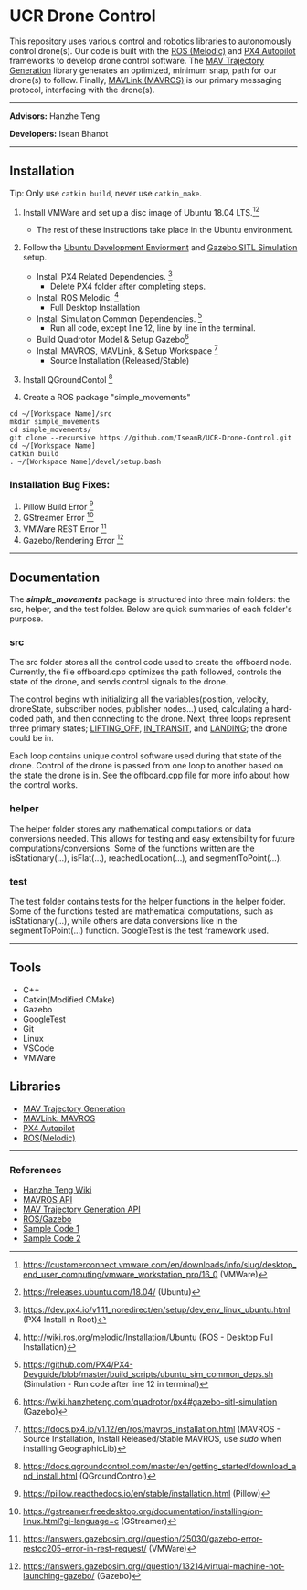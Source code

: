 # UCR Drone Control


This repository uses various control and robotics libraries to autonomously control drone(s). Our code is built with the [ROS (Melodic)](http://wiki.ros.org/melodic) and [PX4 Autopilot](https://github.com/PX4/PX4-Autopilot) frameworks to develop drone control software. The [MAV Trajectory Generation](https://github.com/ethz-asl/mav_trajectory_generation) library generates an optimized, minimum snap, path for our drone(s) to follow. Finally, [MAVLink (MAVROS)](http://wiki.ros.org/mavros) is our primary messaging protocol, interfacing with the drone(s).

---

**Advisors:** Hanzhe Teng

**Developers:** Isean Bhanot

---
## Installation 
  Tip: Only use ```catkin build```, never use ```catkin_make```.
  1. Install VMWare and set up a disc image of Ubuntu 18.04 LTS.[^11][^12] 
     - The rest of these instructions take place in the Ubuntu environment.
  2. Follow the [Ubuntu Development Enviorment](https://wiki.hanzheteng.com/quadrotor/px4#ubuntu-development-environment) and [Gazebo SITL Simulation](https://wiki.hanzheteng.com/quadrotor/px4#gazebo-sitl-simulation) setup. 
     - Install PX4 Related Dependencies. [^1]
       - Delete PX4 folder after completing steps.
     - Install ROS Melodic. [^2]
       - Full Desktop Installation
     - Install Simulation Common Dependencies. [^3]
       - Run all code, except line 12, line by line in the terminal.
     - Build Quadrotor Model & Setup Gazebo[^10]
     - Install MAVROS, MAVLink, & Setup Workspace [^4]
       - Source Installation (Released/Stable)
  
  3. Install QGroundContol [^5]
  
  4. Create a ROS package "simple_movements"
  ```
  cd ~/[Workspace Name]/src
  mkdir simple_movements
  cd simple_movements/
  git clone --recursive https://github.com/IseanB/UCR-Drone-Control.git
  cd ~/[Workspace Name]
  catkin build
  . ~/[Workspace Name]/devel/setup.bash
  ```
  
### Installation Bug Fixes:
1. Pillow Build Error [^6]
2. GStreamer Error [^7]
3. VMWare REST Error [^8]
4. Gazebo/Rendering Error [^9]
---
## Documentation

The ***simple_movements*** package is structured into three main folders: the src, helper, and the test folder. Below are quick summaries of each folder's purpose.
### src
The src folder stores all the control code used to create the offboard node. Currently, the file offboard.cpp optimizes the path followed, controls the state of the drone, and sends control signals to the drone. 

The control begins with initializing all the variables(position, velocity, droneState, subscriber nodes, publisher nodes...) used, calculating a hard-coded path, and then connecting to the drone. Next, three loops represent three primary states; [LIFTING_OFF](https://github.com/IseanB/UCR-Drone-Control/blob/7b9c39f9257bec2359fcdae1e4ba6a6e2a96feaa/src/offboard.cpp#L146-L174), [IN_TRANSIT](https://github.com/IseanB/UCR-Drone-Control/blob/7b9c39f9257bec2359fcdae1e4ba6a6e2a96feaa/src/offboard.cpp#L177-L223), and [LANDING](https://github.com/IseanB/UCR-Drone-Control/blob/7b9c39f9257bec2359fcdae1e4ba6a6e2a96feaa/src/offboard.cpp#L227-L254); the drone could be in.

Each loop contains unique control software used during that state of the drone. Control of the drone is passed from one loop to another based on the state the drone is in. See the offboard.cpp file for more info about how the control works.
### helper
The helper folder stores any mathematical computations or data conversions needed. This allows for testing and easy extensibility for future computations/conversions. Some of the functions written are the isStationary(...), isFlat(...), reachedLocation(...), and segmentToPoint(...).
### test
The test folder contains tests for the helper functions in the helper folder. Some of the functions tested are mathematical computations, such as isStationary(...), while others are data conversions like in the segmentToPoint(...) function. GoogleTest is the test framework used.

---

## Tools
  - C++
  - Catkin(Modified CMake)
  - Gazebo
  - GoogleTest
  - Git
  - Linux
  - VSCode
  - VMWare

 ## Libraries
  - [MAV Trajectory Generation](https://github.com/ethz-asl/mav_trajectory_generation#bibliography)
  - [MAVLink: MAVROS](https://github.com/mavlink/mavros)
  - [PX4 Autopilot](https://github.com/PX4/PX4-Autopilot)
  - [ROS(Melodic)](http://wiki.ros.org/melodic)

---

### References
  - [Hanzhe Teng Wiki](https://wiki.hanzheteng.com/)
  - [MAVROS API](http://wiki.ros.org/mavros)
  - [MAV Trajectory Generation API](https://mav-trajectory-generation.readthedocs.io/en/latest/api/library_root.html#full-api)
  - [ROS/Gazebo](https://docs.px4.io/main/en/simulation/ros_interface.html)
  - [Sample Code 1](https://automaticaddison.com/how-to-move-the-turtlesim-robot-to-goal-locations-ros/)
  - [Sample Code 2](https://docs.px4.io/v1.12/en/ros/mavros_offboard.html)

  [^note]:
  [^1]:https://dev.px4.io/v1.11_noredirect/en/setup/dev_env_linux_ubuntu.html (PX4 Install in Root)
  [^2]:http://wiki.ros.org/melodic/Installation/Ubuntu (ROS - Desktop Full Installation)
  [^3]:https://github.com/PX4/PX4-Devguide/blob/master/build_scripts/ubuntu_sim_common_deps.sh (Simulation - Run code after line 12 in terminal)
  [^4]:https://docs.px4.io/v1.12/en/ros/mavros_installation.html (MAVROS - Source Installation, Install Released/Stable MAVROS, use *sudo* when installing GeographicLib)
  [^5]:https://docs.qgroundcontrol.com/master/en/getting_started/download_and_install.html (QGroundControl)
  [^6]:https://pillow.readthedocs.io/en/stable/installation.html (Pillow)
  [^7]:https://gstreamer.freedesktop.org/documentation/installing/on-linux.html?gi-language=c (GStreamer)
  [^8]:https://answers.gazebosim.org//question/25030/gazebo-error-restcc205-error-in-rest-request/ (VMWare) 
  [^9]:https://answers.gazebosim.org//question/13214/virtual-machine-not-launching-gazebo/ (Gazebo)
  [^10]:https://wiki.hanzheteng.com/quadrotor/px4#gazebo-sitl-simulation (Gazebo)
  [^11]:https://customerconnect.vmware.com/en/downloads/info/slug/desktop_end_user_computing/vmware_workstation_pro/16_0 (VMWare)
  [^12]:https://releases.ubuntu.com/18.04/ (Ubuntu)
